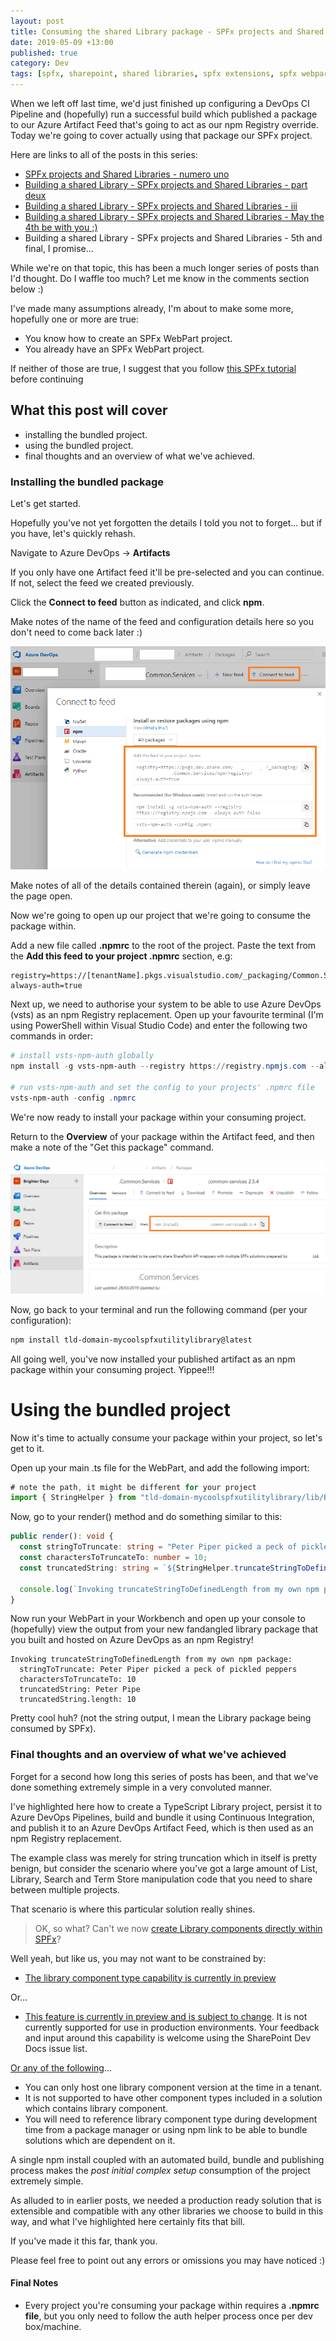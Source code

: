 ```yaml
---
layout: post
title: Consuming the shared Library package - SPFx projects and Shared Libraries - 5th and final, I promise...
date: 2019-05-09 +13:00
published: true
category: Dev
tags: [spfx, sharepoint, shared libraries, spfx extensions, spfx webparts, typescript, npm, azure devops, devops, continuous integration]
---
```


When we left off last time, we'd just finished up configuring a DevOps CI Pipeline and (hopefully) run a successful build which published a package to our Azure Artifact Feed that's going to act as our npm Registry override. Today we're going to cover actually using that package our SPFx project.


Here are links to all of the posts in this series:
- [SPFx projects and Shared Libraries - numero uno](https://dreamsof.dev/2019-02-15-spfx-projects-and-shared-libraries-part-1/)
- [Building a shared Library - SPFx projects and Shared Libraries - part deux](https://dreamsof.dev/2019-02-21-building-shared-library-spfx-projects-and-shared-libraries-part-2/)
- [Building a shared Library - SPFx projects and Shared Libraries - iii](https://dreamsof.dev/2019-04-06-building-shared-library-spfx-projects-and-shared-libraries-part-3/)
- [Building a shared Library - SPFx projects and Shared Libraries - May the 4th be with you ;)](https://dreamsof.dev/2019-05-04-building-shared-library-spfx-projects-and-shared-libraries-part-4/)
- Building a shared Library - SPFx projects and Shared Libraries - 5th and final, I promise...

While we're on that topic, this has been a much longer series of posts than I'd thought. Do I waffle too much? Let me know in the comments section below :)

I've made many assumptions already, I'm about to make some more, hopefully one or more are true:

- You know how to create an SPFx WebPart project.
- You already have an SPFx WebPart project.

If neither of those are true, I suggest that you follow [this SPFx tutorial](https://docs.microsoft.com/en-us/sharepoint/dev/spfx/web-parts/get-started/build-a-hello-world-web-part) before continuing

## What this post will cover

- installing the bundled project.
- using the bundled project.
- final thoughts and an overview of what we've achieved.


### Installing the bundled package

Let's get started.

Hopefully you've not yet forgotten the details I told you not to forget... but if you have, let's quickly rehash.

Navigate to Azure DevOps -> **Artifacts**

If you only have one Artifact feed it'll be pre-selected and you can continue. If not, select the feed we created previously.

Click the **Connect to feed** button as indicated, and click **npm**.

Make notes of the name of the feed and configuration details here so you don't need to come back later :)

![Azure DevOps - Artifacts feed - Connect to feed](/img/devops0b.png)

Make notes of all of the details contained therein (again), or simply leave the page open.

Now we're going to open up our project that we're going to consume the package within.

Add a new file called **.npmrc** to the root of the project. Paste the text from the **Add this feed to your project .npmrc** section, e.g:

~~~text
registry=https://[tenantName].pkgs.visualstudio.com/_packaging/Common.Services/npm/registry/
always-auth=true
~~~

Next up, we need to authorise your system to be able to use Azure DevOps (vsts) as an npm Registry replacement. Open up your favourite terminal (I'm using PowerShell within Visual Studio Code) and enter the following two commands in order:

~~~powershell
# install vsts-npm-auth globally
npm install -g vsts-npm-auth --registry https://registry.npmjs.com --always-auth false

# run vsts-npm-auth and set the config to your projects' .npmrc file
vsts-npm-auth -config .npmrc
~~~

We're now ready to install your package within your consuming project.

Return to the **Overview** of your package within the Artifact feed, and then make a note of the "Get this package" command.

![Azure DevOps - Artifacts feed - install package](/img/devops11.png)

Now, go back to your terminal and run the following command (per your configuration):

~~~powershell
npm install tld-domain-mycoolspfxutilitylibrary@latest
~~~

All going well, you've now installed your published artifact as an npm package within your consuming project. Yippee!!!


# Using the bundled project

Now it's time to actually consume your package within your project, so let's get to it.

Open up your main .ts file for the WebPart, and add the following import:

~~~ts
# note the path, it might be different for your project
import { StringHelper } from "tld-domain-mycoolspfxutilitylibrary/lib/BDUtilities";
~~~

Now, go to your render() method and do something similar to this:

~~~ts
public render(): void {
  const stringToTruncate: string = "Peter Piper picked a peck of pickled peppers";
  const charactersToTruncateTo: number = 10;
  const truncatedString: string = `${StringHelper.truncateStringToDefinedLength(stringToTruncate, charactersToTruncateTo)}`;
  
  console.log(`Invoking truncateStringToDefinedLength from my own npm package:\r\n\tstringToTruncate: ${stringToTruncate}\r\n\tcharactersToTruncateTo: ${charactersToTruncateTo}\r\n\ttruncatedString: ${truncatedString}\r\n\ttruncatedString.length: ${truncatedString.length}`);
}
~~~

Now run your WebPart in your Workbench and open up your console to (hopefully) view the output from your new fandangled library package that you built and hosted on Azure DevOps as an npm Registry!

~~~text
Invoking truncateStringToDefinedLength from my own npm package:
  stringToTruncate: Peter Piper picked a peck of pickled peppers
  charactersToTruncateTo: 10
  truncatedString: Peter Pipe
  truncatedString.length: 10
~~~

Pretty cool huh? (not the string output, I mean the Library package being consumed by SPFx).


### Final thoughts and an overview of what we've achieved

Forget for a second how long this series of posts has been, and that we've done something extremely simple in a very convoluted manner.

I've highlighted here how to create a TypeScript Library project, persist it to Azure DevOps Pipelines, build and bundle it using Continuous Integration, and publish it to an Azure DevOps Artifact Feed, which is then used as an npm Registry replacement.

The example class was merely for string truncation which in itself is pretty benign, but consider the scenario where you've got a large amount of List, Library, Search and Term Store manipulation code that you need to share between multiple projects.

That scenario is where this particular solution really shines.

> OK, so what? Can't we now [create Library components directly within SPFx](https://github.com/SharePoint/sp-dev-docs/blob/master/docs/spfx/library-component-tutorial.md)?

Well yeah, but like us, you may not want to be constrained by:

- [The library component type capability is currently in preview](https://github.com/SharePoint/sp-dev-docs/blob/master/docs/spfx/library-component-tutorial.md)

Or...

- [This feature is currently in preview and is subject to change](https://github.com/SharePoint/sp-dev-docs/wiki/SharePoint-Framework-v1.8-release-notes). It is not currently supported for use in production environments. Your feedback and input around this capability is welcome using the SharePoint Dev Docs issue list.

[Or any of the following](https://docs.microsoft.com/en-us/sharepoint/dev/spfx/library-component-overview)...

- You can only host one library component version at the time in a tenant.
- It is not supported to have other component types included in a solution which contains library component.
- You will need to reference library component type during development time from a package manager or using npm link to be able to bundle solutions which are dependent on it.

A single npm install coupled with an automated build, bundle and publishing process makes the *post initial complex setup* consumption of the project extremely simple.

As alluded to in earlier posts, we needed a production ready solution that is extensible and compatible with any other libraries we choose to build in this way, and what I've highlighted here certainly fits that bill.

If you've made it this far, thank you.

Please feel free to point out any errors or omissions you may have noticed :)


#### Final Notes

- Every project you're consuming your package within requires a **.npmrc file**, but you only need to follow the auth helper process once per dev box/machine.

